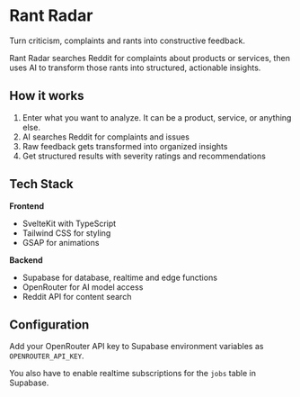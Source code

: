 # Rant Radar

Turn criticism, complaints and rants into constructive feedback.

Rant Radar searches Reddit for complaints about products or services, then uses AI to transform those rants into structured, actionable insights.

## How it works

1. Enter what you want to analyze. It can be a product, service, or anything else.
2. AI searches Reddit for complaints and issues
3. Raw feedback gets transformed into organized insights
4. Get structured results with severity ratings and recommendations

## Tech Stack

**Frontend**
- SvelteKit with TypeScript
- Tailwind CSS for styling
- GSAP for animations

**Backend**
- Supabase for database, realtime and edge functions
- OpenRouter for AI model access
- Reddit API for content search

## Configuration

Add your OpenRouter API key to Supabase environment variables as `OPENROUTER_API_KEY`.
 
You also have to enable realtime subscriptions for the `jobs` table in Supabase.